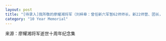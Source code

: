 ```yaml
---
layout: post
title: "[待录入]我所敬的廖耀湘将军（刘梓皋：曾任新六军暂62师师长，新22师营、团长，教导总队排长）"
category: "10 Year Memorial"
---
```

来源：廖耀湘将军逝世十周年纪念集